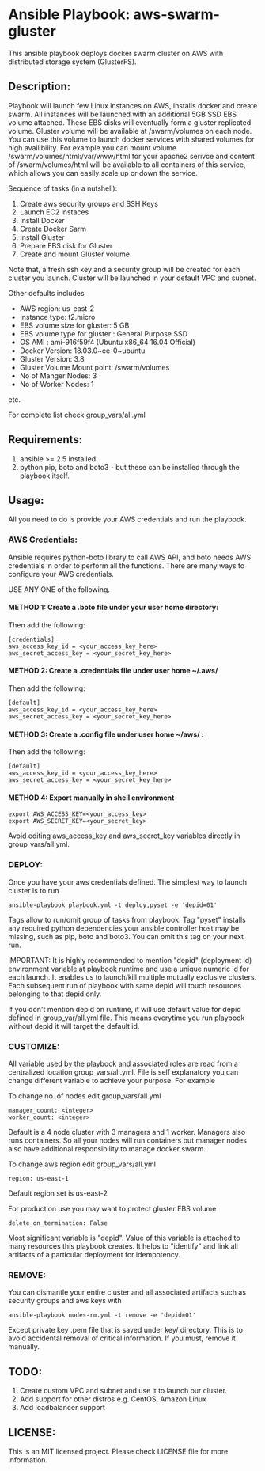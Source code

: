 # Ansible Playbook: aws-swarm-gluster

This ansible playbook deploys docker swarm cluster on AWS with distributed storage system (GlusterFS).

## Description:

Playbook will launch few Linux instances on AWS, installs docker and create swarm. All instances will be launched with an additional 5GB SSD EBS volume attached. These EBS disks will eventually form a gluster replicated volume. Gluster volume will be available at /swarm/volumes on each node. You can use this volume to launch docker services with shared volumes for high availibility. For example you can mount volume /swarm/volumes/html:/var/www/html for your apache2 serivce and content of /swarm/volumes/html will be available to all containers of this service, which allows you can easily scale up or down the service.

Sequence of tasks (in a nutshell): 

1. Create aws security groups and SSH Keys
2. Launch EC2 instaces
3. Install Docker
4. Create Docker Sarm
5. Install Gluster
6. Prepare EBS disk for Gluster
7. Create and mount Gluster volume


Note that, a fresh ssh key and a security group will be created for each cluster you launch. 
Cluster will be launched in your default VPC and subnet. 

Other defaults includes

- AWS region: us-east-2
- Instance type: t2.micro
- EBS volume size for gluster: 5 GB
- EBS volume type for gluster : General Purpose SSD
- OS AMI : ami-916f59f4 (Ubuntu x86_64 16.04 Official)
- Docker Version: 18.03.0~ce-0~ubuntu
- Gluster Version: 3.8
- Gluster Volume Mount point: /swarm/volumes
- No of Manger Nodes: 3
- No of Worker Nodes: 1

etc.

For complete list check group_vars/all.yml

## Requirements:

1. ansible >= 2.5 installed. 
2. python pip, boto and boto3 - but these can be installed through the playbook itself.

## Usage:

All you need to do is provide your AWS credentials and run the playbook.

### AWS Credentials:

Ansible requires python-boto library to call AWS API, and boto needs AWS credentials in order to perform all the functions. There are many ways to configure your AWS credentials.

USE ANY ONE of the following.

#### METHOD 1: Create a .boto file under your user home directory:

Then add the following:
```shell
[credentials]
aws_access_key_id = <your_access_key_here>
aws_secret_access_key = <your_secret_key_here>
```


#### METHOD 2: Create a .credentials file under user home ~/.aws/

Then add the following:
```shell
[default]
aws_access_key_id = <your_access_key_here>
aws_secret_access_key = <your_secret_key_here>
```

#### METHOD 3: Create a .config file under user home ~/aws/ :

Then add the following:
```shell
[default]
aws_access_key_id = <your_access_key_here>
aws_secret_access_key = <your_secret_key_here>
```


#### METHOD 4: Export manually in shell environment

```shell
export AWS_ACCESS_KEY=<your_access_key>
export AWS_SECRET_KEY=<your_secret_key>
```

Avoid editing aws_access_key and aws_secret_key variables directly in group_vars/all.yml.


### DEPLOY:

Once you have your aws credentials defined. The simplest way to launch cluster is to run


```shell
ansible-playbook playbook.yml -t deploy,pyset -e 'depid=01'
```

Tags allow to run/omit group of tasks from playbook. Tag "pyset" installs any required python dependencies your ansible controller host may be missing, such as pip, boto and boto3. You can omit this tag on your next run.  

IMPORTANT: It is highly recommended to mention "depid" (deployment id) environment variable at playbook runtime and use a unique numeric id for each launch. It enables us to launch/kill multiple mutually exclusive clusters. Each subsequent run of playbook with same depid will touch resources belonging to that depid only. 

If you don't mention depid on runtime, it will use default value for depid defined in group_var/all.yml file. This means everytime you run playbook without depid it will target the default id. 


### CUSTOMIZE:

All variable used by the playbook and associated roles are read from a centralized location group_vars/all.yml. File is self explanatory you can change different variable to achieve your purpose. For example

To change no. of nodes edit group_vars/all.yml


```shell
manager_count: <integer>
worker_count: <integer>
```

Default is a 4 node cluster with 3 managers and 1 worker. Managers also runs containers. So all your nodes will run containers but manager nodes also have additional responsibility to manage docker swarm.


To change aws region edit group_vars/all.yml
```shell
region: us-east-1
```
Default region set is us-east-2


For production use you may want to protect gluster EBS volume

```shell
delete_on_termination: False
```


Most significant variable is "depid". Value of this variable is attached to many resources this playbook creates. It helps to "identify" and link all artifacts of a particular deployment for idempotency.  

### REMOVE:

You can dismantle your entire cluster and all associated artifacts such as security groups and aws keys with

```shell
ansible-playbook nodes-rm.yml -t remove -e 'depid=01'
```

Except private key .pem file that is saved under key/ directory. This is to avoid accidental removal of critical information. If you must, remove it manually.

## TODO:

1. Create custom VPC and subnet and use it to launch our cluster.
2. Add support for other distros e.g. CentOS, Amazon Linux 
3. Add loadbalancer support

## LICENSE:

This is an MIT licensed project. Please check LICENSE file for more information.
